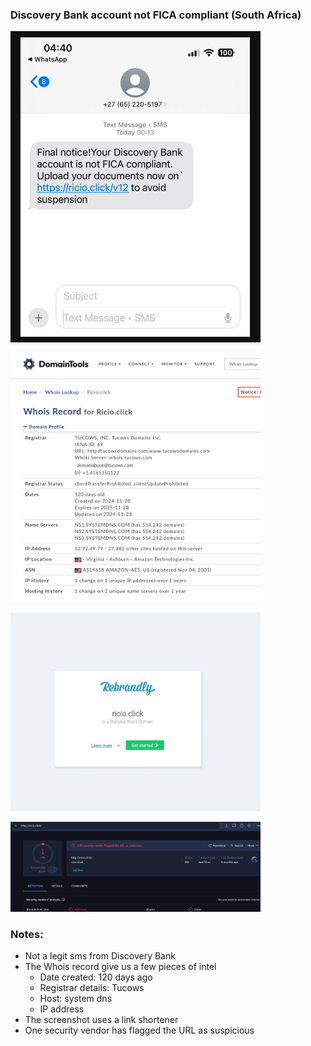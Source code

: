 ### Discovery Bank account not FICA compliant (South Africa)

<img
src="https://github.com/thequietlife/phishing-analysis/blob/4ce801d33d2f5426f0c4cf476204ee851bc13b09/images/Discovery%20Bank.png"
alt="SMS allegedly from Discovery Bank" width="400"/>

<img
src="https://github.com/thequietlife/phishing-analysis/blob/159e5cc019a72c720276edfd4d5e819865a0eb4d/images/Whois%20Ricio_click.png"
alt="Whois record for Ricio[.]click" width="400"/>

<img
src="https://github.com/thequietlife/phishing-analysis/blob/159e5cc019a72c720276edfd4d5e819865a0eb4d/images/discovery%20bank%20URL%20screenshot.png"
alt="screenshot of Ricio[.]click" width="400"/>

<img
src="https://github.com/thequietlife/phishing-analysis/blob/b791b14618f391bbf52f09f57eab40babcd31682/images/ricio_virustotal.png"
alt="virustotal record for Ricio[.]click" width="400"/>


### Notes:

* Not a legit sms from Discovery Bank
* The Whois record give us a few pieces of intel
  - Date created: 120 days ago
  - Registrar details: Tucows
  - Host: system dns
  - IP address
* The screenshot uses a link shortener 
* One security vendor has flagged the URL as suspicious
